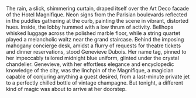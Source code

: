 The rain, a slick, shimmering curtain, draped itself over the Art Deco facade of the Hotel Magnifique.  Neon signs from the Parisian boulevards reflected in the puddles gathering at the curb, painting the scene in vibrant, distorted hues. Inside, the lobby hummed with a low thrum of activity.  Bellhops whisked luggage across the polished marble floor, while a string quartet played a melancholic waltz near the grand staircase.  Behind the imposing mahogany concierge desk, amidst a flurry of requests for theatre tickets and dinner reservations, stood  Genevieve Dubois.  Her name tag, pinned to her impeccably tailored midnight blue uniform, glinted under the crystal chandelier. Genevieve, with her effortless elegance and encyclopedic knowledge of the city, was the linchpin of the Magnifique, a magician capable of conjuring anything a guest desired, from a last-minute private jet to a perfectly chilled bottle of vintage champagne. But tonight, a different kind of magic was about to arrive at her doorstep.
